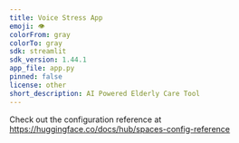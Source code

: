 ```yaml
---
title: Voice Stress App
emoji: 👁
colorFrom: gray
colorTo: gray
sdk: streamlit
sdk_version: 1.44.1
app_file: app.py
pinned: false
license: other
short_description: AI Powered Elderly Care Tool
---
```


Check out the configuration reference at https://huggingface.co/docs/hub/spaces-config-reference
